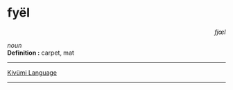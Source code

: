
# fyël

<div align="right"><i>fjœl</i></div>

*noun*  
**Definition :** carpet, mat  

---

[Kivümi Language](../README.md)

---
